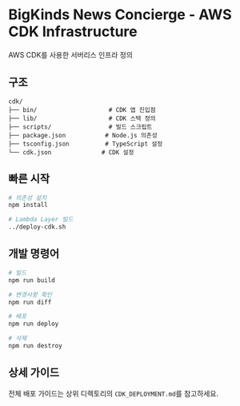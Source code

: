 # BigKinds News Concierge - AWS CDK Infrastructure

AWS CDK를 사용한 서버리스 인프라 정의

## 구조

```
cdk/
├── bin/                    # CDK 앱 진입점
├── lib/                    # CDK 스택 정의
├── scripts/                # 빌드 스크립트
├── package.json           # Node.js 의존성
├── tsconfig.json          # TypeScript 설정
└── cdk.json              # CDK 설정
```

## 빠른 시작

```bash
# 의존성 설치
npm install

# Lambda Layer 빌드
../deploy-cdk.sh
```

## 개발 명령어

```bash
# 빌드
npm run build

# 변경사항 확인
npm run diff

# 배포
npm run deploy

# 삭제
npm run destroy
```

## 상세 가이드

전체 배포 가이드는 상위 디렉토리의 `CDK_DEPLOYMENT.md`를 참고하세요.